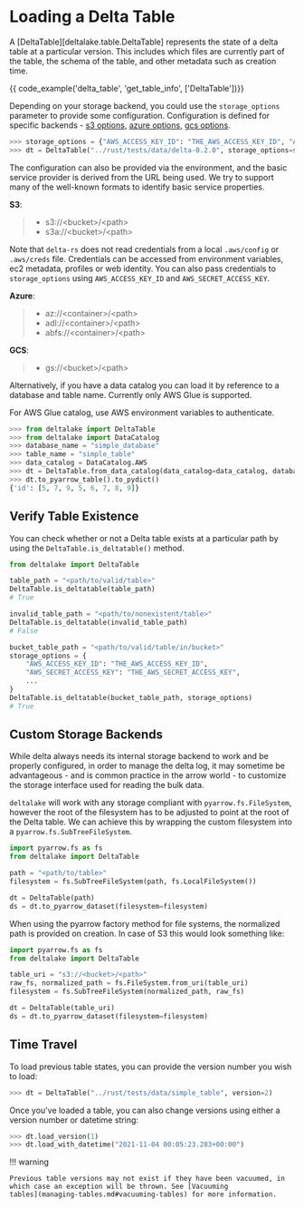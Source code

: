 # Loading a Delta Table

A [DeltaTable][deltalake.table.DeltaTable] represents the state of a
delta table at a particular version. This includes which files are
currently part of the table, the schema of the table, and other metadata
such as creation time.

{{ code_example('delta_table', 'get_table_info', ['DeltaTable'])}}

Depending on your storage backend, you could use the `storage_options`
parameter to provide some configuration. Configuration is defined for
specific backends - [s3
options](https://docs.rs/object_store/latest/object_store/aws/enum.AmazonS3ConfigKey.html#variants),
[azure
options](https://docs.rs/object_store/latest/object_store/azure/enum.AzureConfigKey.html#variants),
[gcs
options](https://docs.rs/object_store/latest/object_store/gcp/enum.GoogleConfigKey.html#variants).

```python
>>> storage_options = {"AWS_ACCESS_KEY_ID": "THE_AWS_ACCESS_KEY_ID", "AWS_SECRET_ACCESS_KEY":"THE_AWS_SECRET_ACCESS_KEY"}
>>> dt = DeltaTable("../rust/tests/data/delta-0.2.0", storage_options=storage_options)
```

The configuration can also be provided via the environment, and the
basic service provider is derived from the URL being used. We try to
support many of the well-known formats to identify basic service
properties.

**S3**:

> - s3://\<bucket\>/\<path\>
> - s3a://\<bucket\>/\<path\>

Note that `delta-rs` does not read credentials from a local `.aws/config` or `.aws/creds` file. Credentials can be accessed from environment variables, ec2 metadata, profiles or web identity. You can also pass credentials to `storage_options` using `AWS_ACCESS_KEY_ID` and `AWS_SECRET_ACCESS_KEY`.

**Azure**:

> - az://\<container\>/\<path\>
> - adl://\<container\>/\<path\>
> - abfs://\<container\>/\<path\>

**GCS**:

> - gs://\<bucket\>/\<path\>

Alternatively, if you have a data catalog you can load it by reference
to a database and table name. Currently only AWS Glue is supported.

For AWS Glue catalog, use AWS environment variables to authenticate.

```python
>>> from deltalake import DeltaTable
>>> from deltalake import DataCatalog
>>> database_name = "simple_database"
>>> table_name = "simple_table"
>>> data_catalog = DataCatalog.AWS
>>> dt = DeltaTable.from_data_catalog(data_catalog=data_catalog, database_name=database_name, table_name=table_name)
>>> dt.to_pyarrow_table().to_pydict()
{'id': [5, 7, 9, 5, 6, 7, 8, 9]}
```

## Verify Table Existence

You can check whether or not a Delta table exists at a particular path by using
the `DeltaTable.is_deltatable()` method.

```python
from deltalake import DeltaTable

table_path = "<path/to/valid/table>"
DeltaTable.is_deltatable(table_path)
# True

invalid_table_path = "<path/to/nonexistent/table>"
DeltaTable.is_deltatable(invalid_table_path)
# False

bucket_table_path = "<path/to/valid/table/in/bucket>"
storage_options = {
    "AWS_ACCESS_KEY_ID": "THE_AWS_ACCESS_KEY_ID",
    "AWS_SECRET_ACCESS_KEY": "THE_AWS_SECRET_ACCESS_KEY",
    ...
}
DeltaTable.is_deltatable(bucket_table_path, storage_options)
# True
```


## Custom Storage Backends

While delta always needs its internal storage backend to work and be
properly configured, in order to manage the delta log, it may sometime
be advantageous - and is common practice in the arrow world - to
customize the storage interface used for reading the bulk data.

`deltalake` will work with any storage compliant with `pyarrow.fs.FileSystem`, however the root of the filesystem has to be adjusted to point at the root of the Delta table. We can achieve this by wrapping the custom filesystem into a `pyarrow.fs.SubTreeFileSystem`.

```python
import pyarrow.fs as fs
from deltalake import DeltaTable

path = "<path/to/table>"
filesystem = fs.SubTreeFileSystem(path, fs.LocalFileSystem())

dt = DeltaTable(path)
ds = dt.to_pyarrow_dataset(filesystem=filesystem)
```

When using the pyarrow factory method for file systems, the normalized
path is provided on creation. In case of S3 this would look something
like:

```python
import pyarrow.fs as fs
from deltalake import DeltaTable

table_uri = "s3://<bucket>/<path>"
raw_fs, normalized_path = fs.FileSystem.from_uri(table_uri)
filesystem = fs.SubTreeFileSystem(normalized_path, raw_fs)

dt = DeltaTable(table_uri)
ds = dt.to_pyarrow_dataset(filesystem=filesystem)
```

## Time Travel

To load previous table states, you can provide the version number you
wish to load:

```python
>>> dt = DeltaTable("../rust/tests/data/simple_table", version=2)
```

Once you\'ve loaded a table, you can also change versions using either a
version number or datetime string:

```python
>>> dt.load_version(1)
>>> dt.load_with_datetime("2021-11-04 00:05:23.283+00:00")
```

!!! warning

    Previous table versions may not exist if they have been vacuumed, in
    which case an exception will be thrown. See [Vacuuming
    tables](managing-tables.md#vacuuming-tables) for more information.

